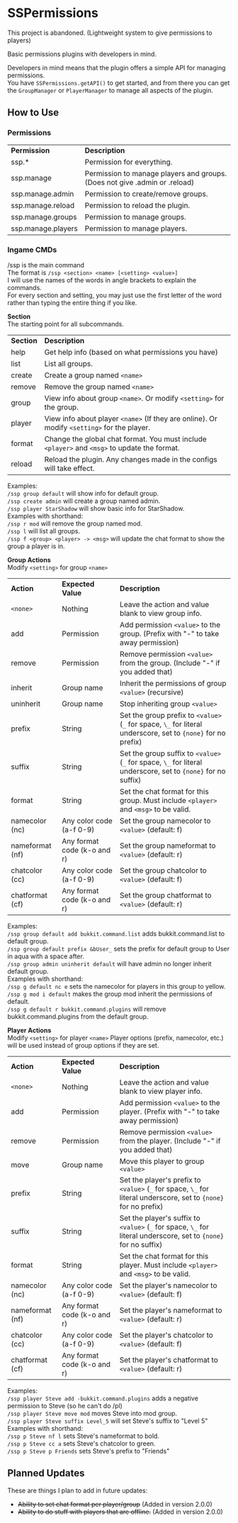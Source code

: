 # SSPermissions
This project is abandoned. (Lightweight system to give permissions to players)  

Basic permissions plugins with developers in mind.

Developers in mind means that the plugin offers a simple API for managing permissions.  
You have `SSPermissions.getAPI()` to get started, and from there you can get the `GroupManager` or `PlayerManager` to manage all aspects of the plugin.

How to Use
---
### Permissions

<table>
    <tr>
        <td><b>Permission</b></td>
        <td><b>Description</b></td>
    </tr>
    <tr>
        <td>ssp.*</td>
        <td>Permission for everything.</td>
    </tr>
    <tr>
        <td>ssp.manage</td>
        <td>Permission to manage players and groups. (Does not give .admin or .reload)</td>
    </tr>
    <tr>
        <td>ssp.manage.admin</td>
        <td>Permission to create/remove groups.</td>
    </tr>
    <tr>
        <td>ssp.manage.reload</td>
        <td>Permission to reload the plugin.</td>
    </tr>
    <tr>
        <td>ssp.manage.groups</td>
        <td>Permission to manage groups.</td>
    </tr>
    <tr>
        <td>ssp.manage.players</td>
        <td>Permission to manage players.</td>
    </tr>
</table>

### Ingame CMDs
/ssp is the main command   
The format is `/ssp <section> <name> [<setting> <value>]`  
I will use the names of the words in angle brackets to explain the commands.  
For every section and setting, you may just use the first letter of the word rather than typing the entire thing if you like.

**Section**  
The starting point for all subcommands.

<table>
    <tr>
        <td><b>Section</b></td>
        <td><b>Description</b></td>
    </tr>
    <tr>
        <td>help</td>
        <td>Get help info (based on what permissions you have)</td>
    </tr>
    <tr>
        <td>list</td>
        <td>List all groups.</td>
    </tr>
    <tr>
        <td>create</td>
        <td>Create a group named <code>&lt;name&gt;</code></td>
    </tr>
    <tr>
        <td>remove</td>
        <td>Remove the group named <code>&lt;name&gt;</code></td>
    </tr>
    <tr>
        <td>group</td>
        <td>View info about group <code>&lt;name&gt;</code>. Or modify <code>&lt;setting&gt;</code> for the group.</td>
    </tr>
    <tr>
        <td>player</td>
        <td>View info about player <code>&lt;name&gt;</code> (If they are online). Or modify <code>&lt;setting&gt;</code> for the player.</td>
    </tr>
    <tr>
        <td>format</td>
        <td>Change the global chat format. You must include <code>&lt;player&gt;</code> and <code>&lt;msg&gt;</code> to update the format.</td>
    </tr>
    <tr>
        <td>reload</td>
        <td>Reload the plugin. Any changes made in the configs will take effect.</td>
    </tr>
</table>

Examples:  
`/ssp group default` will show info for default group.  
`/ssp create admin` will create a group named admin.  
`/ssp player StarShadow` will show basic info for StarShadow.  
Examples with shorthand:  
`/ssp r mod` will remove the group named mod.  
`/ssp l` will list all groups.  
`/ssp f <group> <player> -> <msg>` will update the chat format to show the group a player is in.

**Group Actions**  
Modify `<setting>` for group `<name>`

<table>
    <tr>
        <td><b>Action</b></td>
        <td><b>Expected Value</b></td>
        <td><b>Description</b></td>
    </tr>
    <tr>
        <td><code>&lt;none&gt;</code></td>
        <td>Nothing</td>
        <td>Leave the action and value blank to view group info.</td>
    </tr>
    <tr>
        <td>add</td>
        <td>Permission</td>
        <td>Add permission <code>&lt;value&gt;</code> to the group. (Prefix with "-" to take away permission)</td>
    </tr>
    <tr>
        <td>remove</td>
        <td>Permission</td>
        <td>Remove permission <code>&lt;value&gt;</code> from the group. (Include "-" if you added that)</td>
    </tr>
    <tr>
        <td>inherit</td>
        <td>Group name</td>
        <td>Inherit the permissions of group <code>&lt;value&gt;</code> (recursive)</td>
    </tr>
    <tr>
        <td>uninherit</td>
        <td>Group name</td>
        <td>Stop inheriting group <code>&lt;value&gt;</code></td>
    </tr>
    <tr>
        <td>prefix</td>
        <td>String</td>
        <td>Set the group prefix to <code>&lt;value&gt;</code> (<code>_</code> for space, <code>\_</code> for literal underscore, set to <code>{none}</code> for no prefix)</td>
    </tr>
    <tr>
        <td>suffix</td>
        <td>String</td>
        <td>Set the group suffix to <code>&lt;value&gt;</code> (<code>_</code> for space, <code>\_</code> for literal underscore, set to <code>{none}</code> for no suffix)</td>
    </tr>
    <tr>
        <td>format</td>
        <td>String</td>
        <td>Set the chat format for this group. Must include <code>&lt;player&gt;</code> and <code>&lt;msg&gt;</code> to be valid.</td>
    </tr>
    <tr>
        <td>namecolor (nc)</td>
        <td>Any color code (a-f 0-9)</td>
        <td>Set the group namecolor to <code>&lt;value&gt;</code> (default: f)</td>
    </tr>
    <tr>
        <td>nameformat (nf)</td>
        <td>Any format code (k-o and r)</td>
        <td>Set the group nameformat to <code>&lt;value&gt;</code> (default: r)</td>
    </tr>
    <tr>
        <td>chatcolor (cc)</td>
        <td>Any color code (a-f 0-9)</td>
        <td>Set the group chatcolor to <code>&lt;value&gt;</code> (default: f)</td>
    </tr>
    <tr>
        <td>chatformat (cf)</td>
        <td>Any format code (k-o and r)</td>
        <td>Set the group chatformat to <code>&lt;value&gt;</code> (default: r)</td>
    </tr>
</table>

Examples:  
`/ssp group default add bukkit.command.list` adds bukkit.command.list to default group.  
`/ssp group default prefix &bUser_` sets the prefix for default group to User in aqua with a space after.  
`/ssp group admin uninherit default` will have admin no longer inherit default group.  
Examples with shorthand:  
`/ssp g default nc e` sets the namecolor for players in this group to yellow.  
`/ssp g mod i default` makes the group mod inherit the permissions of default.  
`/ssp g default r bukkit.command.plugins`  will remove bukkit.command.plugins from the default group.

**Player Actions**  
Modify `<setting>` for player `<name>` Player options (prefix, namecolor, etc.) will be used instead of group options if they are set.

<table>
    <tr>
        <td><b>Action</b></td>
        <td><b>Expected Value</b></td>
        <td><b>Description</b></td>
    </tr>
    <tr>
        <td><code>&lt;none&gt;</code></td>
        <td>Nothing</td>
        <td>Leave the action and value blank to view player info.</td>
    </tr>
    <tr>
        <td>add</td>
        <td>Permission</td>
        <td>Add permission <code>&lt;value&gt;</code> to the player. (Prefix with "-" to take away permission)</td>
    </tr>
    <tr>
        <td>remove</td>
        <td>Permission</td>
        <td>Remove permission <code>&lt;value&gt;</code> from the player. (Include "-" if you added that)</td>
    </tr>
    <tr>
        <td>move</td>
        <td>Group name</td>
        <td>Move this player to group <code>&lt;value&gt;</code></td>
    </tr>
    <tr>
        <td>prefix</td>
        <td>String</td>
        <td>Set the player's prefix to <code>&lt;value&gt;</code> (<code>_</code> for space, <code>\_</code> for literal underscore, set to <code>{none}</code> for no prefix)</td>
    </tr>
    <tr>
        <td>suffix</td>
        <td>String</td>
        <td>Set the player's suffix to <code>&lt;value&gt;</code> (<code>_</code> for space, <code>\_</code> for literal underscore, set to <code>{none}</code> for no suffix)</td>
    </tr>
    <tr>
        <td>format</td>
        <td>String</td>
        <td>Set the chat format for this player. Must include <code>&lt;player&gt;</code> and <code>&lt;msg&gt;</code> to be valid.</td>
    </tr>
    <tr>
        <td>namecolor (nc)</td>
        <td>Any color code (a-f 0-9)</td>
        <td>Set the player's namecolor to <code>&lt;value&gt;</code> (default: f)</td>
    </tr>
    <tr>
        <td>nameformat (nf)</td>
        <td>Any format code (k-o and r)</td>
        <td>Set the player's nameformat to <code>&lt;value&gt;</code> (default: r)</td>
    </tr>
    <tr>
        <td>chatcolor (cc)</td>
        <td>Any color code (a-f 0-9)</td>
        <td>Set the player's chatcolor to <code>&lt;value&gt;</code> (default: f)</td>
    </tr>
    <tr>
        <td>chatformat (cf)</td>
        <td>Any format code (k-o and r)</td>
        <td>Set the player's chatformat to <code>&lt;value&gt;</code> (default: r)</td>
    </tr>
</table>

Examples:  
`/ssp player Steve add -bukkit.command.plugins` adds a negative permission to Steve (so he can't do /pl)  
`/ssp player Steve move mod` moves Steve into mod group.  
`/ssp player Steve suffix Level_5` will set Steve's suffix to "Level 5"  
Examples with shorthand:  
`/ssp p Steve nf l` sets Steve's nameformat to bold.  
`/ssp p Steve cc a` sets Steve's chatcolor to green.  
`/ssp p Steve p Friends` sets Steve's prefix to "Friends"

Planned Updates
---
These are things I plan to add in future updates:
* ~~Ability to set chat format per player/group~~ (Added in version 2.0.0)
* ~~Ability to do stuff with players that are offline.~~ (Added in version 2.0.0)
